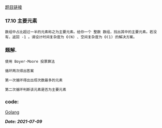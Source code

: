 [题目链接](https://leetcode-cn.com/problems/excel-sheet-column-title/)
    
### 17.10 主要元素
    数组中占比超过一半的元素称之为主要元素。给你一个 整数 数组，找出其中的主要元素。若没有，返回 -1 。请设计时间复杂度为 O(N) 、空间复杂度为 O(1) 的解决方案。 
   
### 题解.
    使用 Boyer-Moore 投票算法
    
    循环两次得出答案
    
    第一次循环得出出现次数最多的元素
    
    第二次循环判断该元素是否为主要元素

### code:
[Golang](https://github.com/Archangel59/LeetCode/blob/main/17.10/17.10.go)  

***Date: 2021-07-09***